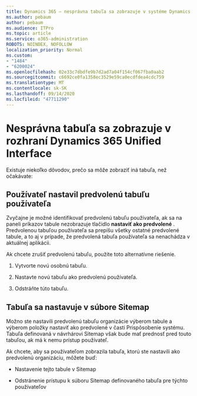 ```yaml
---
title: Dynamics 365 – nesprávna tabuľa sa zobrazuje v systéme Dynamics 365 Unified Interface
ms.author: pebaum
author: pebaum
ms.audience: ITPro
ms.topic: article
ms.service: o365-administration
ROBOTS: NOINDEX, NOFOLLOW
localization_priority: Normal
ms.custom:
- "1484"
- "6200024"
ms.openlocfilehash: 02e33c7dbdfe9b7d2ad7a04f154cf067fba0aab2
ms.sourcegitcommit: c6692ce0fa1358ec3529e59ca0ecdfdea4cdc759
ms.translationtype: MT
ms.contentlocale: sk-SK
ms.lasthandoff: 09/14/2020
ms.locfileid: "47711290"
---
```

# <a name="wrong-dashboard-shows-in-dynamics-365-unified-interface"></a>Nesprávna tabuľa sa zobrazuje v rozhraní Dynamics 365 Unified Interface

Existuje niekoľko dôvodov, prečo sa môže zobraziť iná tabuľa, než očakávate:

## <a name="the-user-has-set-a-user-default-dashboard"></a>Používateľ nastavil predvolenú tabuľu používateľa 

Zvyčajne je možné identifikovať predvolenú tabuľu používateľa, ak sa na paneli príkazov tabule nezobrazuje tlačidlo **nastaviť ako predvolené** . Predvolenou tabuľou používateľa sa prepíšu všetky ostatné predvolené tabule, a to aj v prípade, že predvolená tabuľa používateľa sa nenachádza v aktuálnej aplikácii.

Ak chcete zrušiť predvolenú tabuľu, použite toto alternatívne riešenie.

1. Vytvorte novú osobnú tabuľu.

2. Nastavte novú tabuľu ako predvolenú používateľa.

3. Odstráňte túto tabuľu.

## <a name="the-dashboard-is-set-in-the-sitemap"></a>Tabuľa sa nastavuje v súbore Sitemap

Možno ste nastavili predvolenú tabuľu organizácie výberom tabule a výberom položky nastaviť ako predvolené v časti Prispôsobenie systému. Tabuľa definovaná v návrhárovi Sitemap však bude mať prednosť pred touto tabuľou, ak má k nemu prístup používateľ.

Ak chcete, aby sa používateľom zobrazila tabuľa, ktorú ste nastavili ako predvolenú organizáciu, môžete buď:

* Nastavenie tejto tabule v Sitemap

* Odstránenie prístupu k súboru Sitemap definovaného tabuľa pre týchto používateľov

